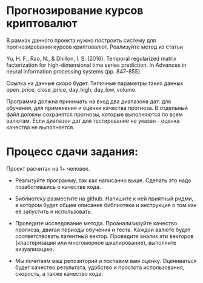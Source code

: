 # Прогнозирование курсов криптовалют

В рамках данного проекта нужно построить систему для прогнозирования курсов криптовалют.
Реализуйте метод из статьи 

Yu, H. F., Rao, N., & Dhillon, I. S. (2016). Temporal regularized matrix factorization for high-dimensional time series prediction. In Advances in neural information processing systems (pp. 847-855).

Ссылка на данные скоро будет.
Типичные параметры таких данных open_price, close_price, day_high, day_low, volume.

Программа должна принимать на вход два диапазона дат: для обучения, для применения и оценки качества прогноза.
В отдельный файл должны сохранятся прогнозы, которые выполняются по всем валютам.
Если диапазон дат для тестирование не указан - оценка качества не выполняется.

# Процесс сдачи задания:
Проект расчитан на 1+ человек.

* Реализуйте программу, так как написанно выше. Сделать это надо позаботившись о качестве кода.

* Библиотеку разместите на github. Напишите к ней приятный ридми, в котором будет общее описание библиотеки и инструкция о том как её запустить и использовать.

* Проведите исследование метода. Проанализируйте качество прогноза, двигая периоды обучения и теста. Каждой валюте будет соответствовать  латентный вектор. Проведите анализ эти векторов (кластеризация или многомерное шкалирование), выполните визуализацию.

* Мы почитаем ваш репозиторий и поставим вам оценку. Оцениваться будет качество результата, удобство и простота использования, скорость, а также качество кода.
